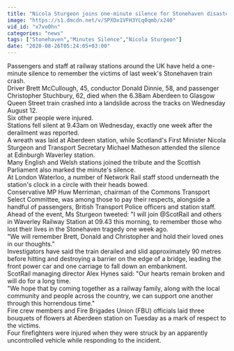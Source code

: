 ```yaml
---
title: "Nicola Sturgeon joins one-minute silence for Stonehaven disaster victims"
image: "https://s1.dmcdn.net/v/SPXDx1VFH3YLq0qmb/x240"
vid_id: "x7vo0hn"
categories: "news"
tags: ["Stonehaven","Minutes Silence","Nicola Sturgeon"]
date: "2020-08-26T05:24:05+03:00"
---
```

Passengers and staff at railway stations around the UK have held a one-minute silence to remember the victims of last week's Stonehaven train crash.  <br>Driver Brett McCullough, 45, conductor Donald Dinnie, 58, and passenger Christopher Stuchbury, 62, died when the 6.38am Aberdeen to Glasgow Queen Street train crashed into a landslide across the tracks on Wednesday August 12.  <br>Six other people were injured.  <br>Stations fell silent at 9.43am on Wednesday, exactly one week after the derailment was reported.  <br>A wreath was laid at Aberdeen station, while Scotland's First Minister Nicola Sturgeon and Transport Secretary Michael Matheson attended the silence at Edinburgh Waverley station.  <br>Many English and Welsh stations joined the tribute and the Scottish Parliament also marked the minute's silence.  <br>At London Waterloo, a number of Network Rail staff stood underneath the station's clock in a circle with their heads bowed.  <br>Conservative MP Huw Merriman, chairman of the Commons Transport Select Committee, was among those to pay their respects, alongside a handful of passengers, British Transport Police officers and station staff.  <br>Ahead of the event, Ms Sturgeon tweeted: &quot;I will join @ScotRail and others in Waverley Railway Station at 09.43 this morning, to remember those who lost their lives in the Stonehaven tragedy one week ago.  <br>&quot;We will remember Brett, Donald and Christopher and hold their loved ones in our thoughts.&quot;  <br>Investigators have said the train derailed and slid approximately 90 metres before hitting and destroying a barrier on the edge of a bridge, leading the front power car and one carriage to fall down an embankment.  <br>ScotRail managing director Alex Hynes said: &quot;Our hearts remain broken and will do for a long time.  <br>&quot;We hope that by coming together as a railway family, along with the local community and people across the country, we can support one another through this horrendous time.&quot;  <br>Fire crew members and Fire Brigades Union (FBU) officials laid three bouquets of flowers at Aberdeen station on Tuesday as a mark of respect to the victims.  <br>Four firefighters were injured when they were struck by an apparently uncontrolled vehicle while responding to the incident.
